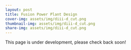 ```yaml
---
layout: post
title: Fusion Power Plant Design
cover-img: assets/img/diii-d_cut.png
thumbnail-img: assets/img/diii-d_cut.png
share-img: assets/img/diii-d_cut.png
---
```

 
This page is under development, please check back soon!